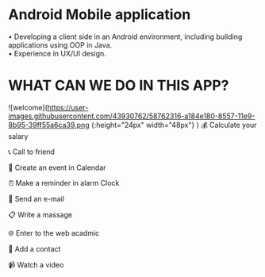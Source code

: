 <h1> Android Mobile application </h1>

• Developing a client side in an Android environment, including building applications using OOP in Java. <br>
• Experience in UX/UI design.

<h1>WHAT CAN WE DO IN THIS APP? </h1>

![welcome](https://user-images.githubusercontent.com/43930762/58762316-a184e180-8557-11e9-8b95-39ff55a6ca39.png {:height="24px" width="48px"}
)
:moneybag: Calculate your salary <br>

:telephone_receiver: Call to friend <br>

:calendar: Create an event in Calendar <br>

:alarm_clock: Make a reminder in alarm Clock <br>

:email: Send an e-mail <br>

:clipboard:	Write a massage <br>

:globe_with_meridians: Enter to the web acadmic <br>

:woman:	Add a contact <br>

:video_camera: Watch a video<br>
